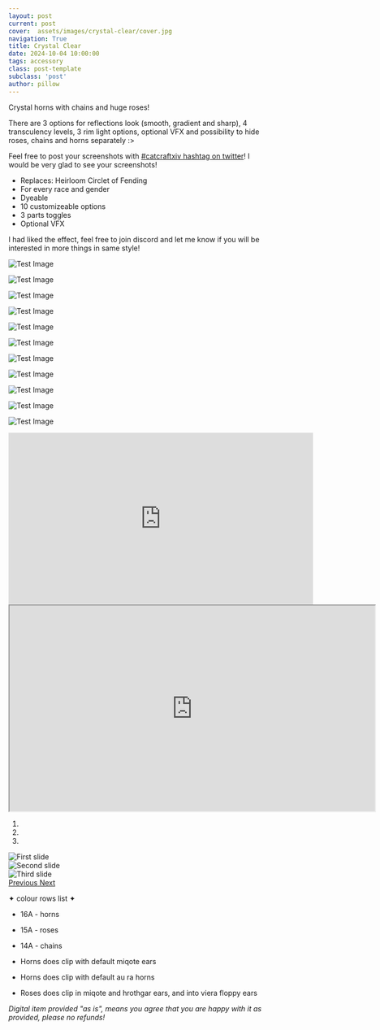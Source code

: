 ```yaml
---
layout: post
current: post
cover:  assets/images/crystal-clear/cover.jpg
navigation: True
title: Crystal Clear
date: 2024-10-04 10:00:00
tags: accessory
class: post-template
subclass: 'post'
author: pillow
---
```


Crystal horns with chains and huge roses!

There are 3 options for reflections look (smooth, gradient and sharp), 4 transculency levels, 3 rim light options, optional VFX and possibility to hide roses, chains and horns separately :>

Feel free to post your screenshots with [#catcraftxiv hashtag on twitter](https://x.com/hashtag/catcraftxiv?src=hashtag_click)! I would be very glad to see your screenshots!

- Replaces: Heirloom Circlet of Fending
- For every race and gender
- Dyeable
- 10 customizeable options
- 3 parts toggles
- Optional VFX

I had liked the effect, feel free to join discord and let me know if you will be interested in more things in same style!

<p><img src="assets/images/crystal-clear/cover.jpg" alt="Test Image" /></p>
<p><img src="assets/images/crystal-clear/pic1.jpg" alt="Test Image" /></p>
<p><img src="assets/images/crystal-clear/pic2.jpg" alt="Test Image" /></p>
<p><img src="assets/images/crystal-clear/pic3.jpg" alt="Test Image" /></p>
<p><img src="assets/images/crystal-clear/pic4.jpg" alt="Test Image" /></p>
<p><img src="assets/images/crystal-clear/pic5.jpg" alt="Test Image" /></p>
<p><img src="assets/images/crystal-clear/pic5-1.jpg" alt="Test Image" /></p>
<p><img src="assets/images/crystal-clear/pic6.jpg" alt="Test Image" /></p>
<p><img src="assets/images/crystal-clear/pic7.jpg" alt="Test Image" /></p>
<p><img src="assets/images/crystal-clear/pic8.jpg" alt="Test Image" /></p>
<p><img src="assets/images/crystal-clear/pic9.jpg" alt="Test Image" /></p>
<iframe src="https://www.youtube.com/embed/BYw_YHksPd0" width="600" height="338" frameborder="0" webkitallowfullscreen mozallowfullscreen allowfullscreen></iframe>
<iframe width="720" height="405" src="https://www.youtube.com/embed/eZVIe0Nvj5Y" webkitallowfullscreen mozallowfullscreen allowfullscreen></iframe> 

<div id="carouselExampleIndicators" class="carousel slide" data-ride="carousel">
  <ol class="carousel-indicators">
    <li data-target="#carouselExampleIndicators" data-slide-to="0" class="active"></li>
    <li data-target="#carouselExampleIndicators" data-slide-to="1"></li>
    <li data-target="#carouselExampleIndicators" data-slide-to="2"></li>
  </ol>
  <div class="carousel-inner">
    <div class="carousel-item active">
      <img class="d-block w-100" src="assets/images/crystal-clear/pic1.jpg" alt="First slide">
    </div>
    <div class="carousel-item">
      <img class="d-block w-100" src="assets/images/crystal-clear/pic2.jpg" alt="Second slide">
    </div>
    <div class="carousel-item">
      <img class="d-block w-100" src="assets/images/crystal-clear/pic3.jpg" alt="Third slide">
    </div>
  </div>
  <a class="carousel-control-prev" href="#carouselExampleIndicators" role="button" data-slide="prev">
    <span class="carousel-control-prev-icon" aria-hidden="true"></span>
    <span class="sr-only">Previous</span>
  </a>
  <a class="carousel-control-next" href="#carouselExampleIndicators" role="button" data-slide="next">
    <span class="carousel-control-next-icon" aria-hidden="true"></span>
    <span class="sr-only">Next</span>
  </a>
</div>

✦ colour rows list ✦

- 16A - horns
- 15A - roses
- 14A - chains

- Horns does clip with default miqote ears
- Horns does clip with default au ra horns
- Roses does clip in miqote and hrothgar ears, and into viera floppy ears

*Digital item provided "as is", means you agree that you are happy with it as provided, please no refunds!*
